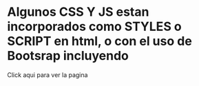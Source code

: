 <h1>Algunos CSS Y JS estan incorporados como STYLES o SCRIPT en html, o con el uso de Bootsrap incluyendo </h1>
<a href:https://nazareno-gauchat.github.io/Proyectofinalfullstack.github.io/> Click aqui para ver la pagina</a>

